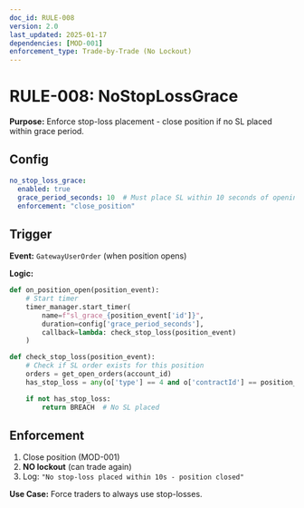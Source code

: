 ```yaml
---
doc_id: RULE-008
version: 2.0
last_updated: 2025-01-17
dependencies: [MOD-001]
enforcement_type: Trade-by-Trade (No Lockout)
---
```


# RULE-008: NoStopLossGrace

**Purpose:** Enforce stop-loss placement - close position if no SL placed within grace period.

## Config
```yaml
no_stop_loss_grace:
  enabled: true
  grace_period_seconds: 10  # Must place SL within 10 seconds of opening position
  enforcement: "close_position"
```

## Trigger
**Event:** `GatewayUserOrder` (when position opens)

**Logic:**
```python
def on_position_open(position_event):
    # Start timer
    timer_manager.start_timer(
        name=f"sl_grace_{position_event['id']}",
        duration=config['grace_period_seconds'],
        callback=lambda: check_stop_loss(position_event)
    )

def check_stop_loss(position_event):
    # Check if SL order exists for this position
    orders = get_open_orders(account_id)
    has_stop_loss = any(o['type'] == 4 and o['contractId'] == position_event['contractId'] for o in orders)

    if not has_stop_loss:
        return BREACH  # No SL placed
```

## Enforcement
1. Close position (MOD-001)
2. **NO lockout** (can trade again)
3. Log: `"No stop-loss placed within 10s - position closed"`

**Use Case:** Force traders to always use stop-losses.

